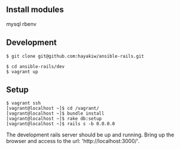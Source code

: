 ## Install modules
mysql
rbenv

## Development

```
$ git clone git@github.com:hayakiw/ansible-rails.git

$ cd ansible-rails/dev
$ vagrant up

```

## Setup

```
$ vagrant ssh
[vagrant@localhost ~]$ cd /vagrant/
[vagrant@localhost ~]$ bundle install
[vagrant@localhost ~]$ rake db:setup
[vagrant@localhost ~]$ rails s -b 0.0.0.0
```

The development rails server should be up and running. Bring up the browser and access to the url: 'http://localhost:3000/'.
